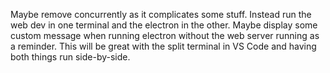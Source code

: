 Maybe remove concurrently as it complicates some stuff. Instead run the web dev in one terminal and the electron in the other. Maybe display some custom message when running electron without the web server running as a reminder. This will be great with the split terminal in VS Code and having both things run side-by-side.
